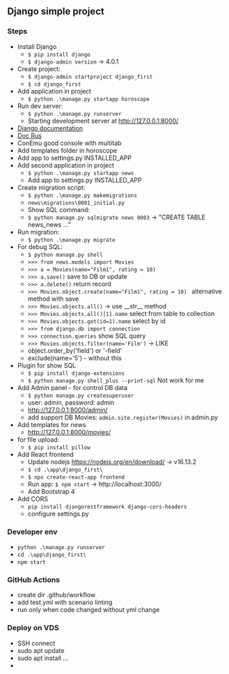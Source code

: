 ## Django simple project

### Steps
- Install Django 
  - ```$ pip install django```
  - ```$ django-admin version``` -> 4.0.1
- Create project:
  - ```$ django-admin startproject django_first```
  - ```$ cd django_first```
- Add application in project
  - ```$ python .\manage.py startapp horoscope```
- Run dev server: 
  - ```$ python .\manage.py runserver```
  - Starting development server at http://127.0.0.1:8000/
- [Django documentation](https://docs.djangoproject.com/en/4.0/)
- [Doc Rus](https://django.fun/docs/django/ru/4.0/)
- ConEmu good console with multitab
- Add templates folder in horoscope
- Add app to settings.py INSTALLED_APP
- Add second application in project
  - ```$ python .\manage.py startapp news```
  - Add app to settings.py INSTALLED_APP
- Create migration script:
  - ```$ python .\manage.py makemigrations```
  - ```news\migrations\0001_initial.py``` 
  - Show SQL command:
  - ```$ python manage.py sqlmigrate news 0003``` -> "CREATE TABLE news_news ..." 
- Run migration:
  - ```$ python .\manage.py migrate```
- For debug SQL:
  - ```$ python manage.py shell```
  - ```>>> from news.models import Movies```
  - ```>>> a = Movies(name="Film1", rating = 10)```
  - ```>>> a.save()``` save to DB or update
  - ```>>> a.delete()``` return record 
  - ```>>> Movies.object.create(name="Film1", rating = 10) ``` alternative method with save
  - ```>>> Movies.objects.all()``` -> use \_\_str__ method
  - ```>>> Movies.objects.all()[1].name``` select from table to collection
  - ```>>> Movies.objects.get(id=1).name``` select by id
  - ```>>> from django.db import connection```
  - ```>>> connection.queries``` show SQL query
  - ```>>> Movies.objects.filter(name='Film')``` -> LIKE
  - object.order_by('field') or '-field'
  - exclude(name='5') - without this
- Plugin for show SQL
  - ```$ pip install django-extensions```
  - ```$ python manage.py shell_plus --print-sql``` Not work for me
- Add Admin panel - for control DB data
  - ```$ python manage.py createsuperuser```
  - user: admin, password: admin
  - http://127.0.0.1:8000/admin/
  - add support DB Movies: ```admin.site.register(Movies)``` in admin.py
- Add templates for news
  - http://127.0.0.1:8000/movies/
- for file upload:
  - ```$ pip install pillow``` 
- Add React frontend
  - Update nodejs https://nodejs.org/en/download/ -> v16.13.2
  - ```$ cd .\app\django_first\``` 
  - ```$ npx create-react-app frontend```
  - Run app: ```$ npm start``` -> http://localhost:3000/
  - Add Bootstrap 4
- Add CORS
  - ```pip install djangorestframework django-cors-headers```
  - configure settings.py

### Developer env
- ```python .\manage.py runserver```
- ```cd .\app\django_first\```  
- ```npm start```

### GitHub Actions
- create dir .github/workflow
- add test.yml with scenario linting
- run only when code changed without yml change

### Deploy on VDS
- SSH connect 
- sudo apt update
- sudo apt install ...
- 



